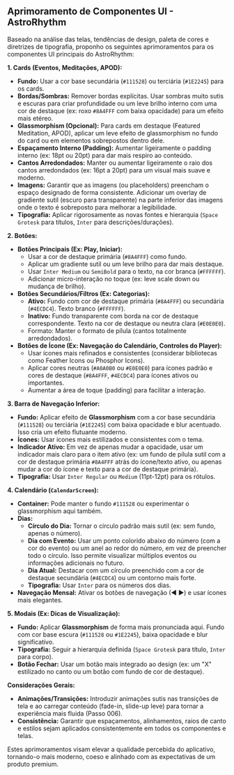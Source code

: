 ## Aprimoramento de Componentes UI - AstroRhythm

Baseado na análise das telas, tendências de design, paleta de cores e diretrizes de tipografia, proponho os seguintes aprimoramentos para os componentes UI principais do AstroRhythm:

**1. Cards (Eventos, Meditações, APOD):**

*   **Fundo:** Usar a cor base secundária (`#111528`) ou terciária (`#1E2245`) para os cards.
*   **Bordas/Sombras:** Remover bordas explícitas. Usar sombras muito sutis e escuras para criar profundidade ou um leve brilho interno com uma cor de destaque (ex: roxo `#8A4FFF` com baixa opacidade) para um efeito mais etéreo.
*   **Glassmorphism (Opcional):** Para cards em destaque (Featured Meditation, APOD), aplicar um leve efeito de glassmorphism no fundo do card ou em elementos sobrepostos dentro dele.
*   **Espaçamento Interno (Padding):** Aumentar ligeiramente o padding interno (ex: 18pt ou 20pt) para dar mais respiro ao conteúdo.
*   **Cantos Arredondados:** Manter ou aumentar ligeiramente o raio dos cantos arredondados (ex: 16pt a 20pt) para um visual mais suave e moderno.
*   **Imagens:** Garantir que as imagens (ou placeholders) preencham o espaço designado de forma consistente. Adicionar um overlay de gradiente sutil (escuro para transparente) na parte inferior das imagens onde o texto é sobreposto para melhorar a legibilidade.
*   **Tipografia:** Aplicar rigorosamente as novas fontes e hierarquia (`Space Grotesk` para títulos, `Inter` para descrições/durações).

**2. Botões:**

*   **Botões Principais (Ex: Play, Iniciar):**
    *   Usar a cor de destaque primária (`#8A4FFF`) como fundo.
    *   Aplicar um gradiente sutil ou um leve brilho para dar mais destaque.
    *   Usar `Inter Medium` ou `SemiBold` para o texto, na cor branca (`#FFFFFF`).
    *   Adicionar micro-interação no toque (ex: leve scale down ou mudança de brilho).
*   **Botões Secundários/Filtros (Ex: Categorias):**
    *   **Ativo:** Fundo com cor de destaque primária (`#8A4FFF`) ou secundária (`#4ECDC4`). Texto branco (`#FFFFFF`).
    *   **Inativo:** Fundo transparente com borda na cor de destaque correspondente. Texto na cor de destaque ou neutra clara (`#E0E0E0`).
    *   Formato: Manter o formato de pílula (cantos totalmente arredondados).
*   **Botões de Ícone (Ex: Navegação do Calendário, Controles do Player):**
    *   Usar ícones mais refinados e consistentes (considerar bibliotecas como Feather Icons ou Phosphor Icons).
    *   Aplicar cores neutras (`#A0A0B0` ou `#E0E0E0`) para ícones padrão e cores de destaque (`#8A4FFF`, `#4ECDC4`) para ícones ativos ou importantes.
    *   Aumentar a área de toque (padding) para facilitar a interação.

**3. Barra de Navegação Inferior:**

*   **Fundo:** Aplicar efeito de **Glassmorphism** com a cor base secundária (`#111528`) ou terciária (`#1E2245`) com baixa opacidade e blur acentuado. Isso cria um efeito flutuante moderno.
*   **Ícones:** Usar ícones mais estilizados e consistentes com o tema.
*   **Indicador Ativo:** Em vez de apenas mudar a opacidade, usar um indicador mais claro para o item ativo (ex: um fundo de pílula sutil com a cor de destaque primária `#8A4FFF` atrás do ícone/texto ativo, ou apenas mudar a cor do ícone e texto para a cor de destaque primária).
*   **Tipografia:** Usar `Inter Regular` ou `Medium` (11pt-12pt) para os rótulos.

**4. Calendário (`CalendarScreen`):**

*   **Container:** Pode manter o fundo `#111528` ou experimentar o glassmorphism aqui também.
*   **Dias:**
    *   **Círculo do Dia:** Tornar o círculo padrão mais sutil (ex: sem fundo, apenas o número).
    *   **Dia com Evento:** Usar um ponto colorido abaixo do número (com a cor do evento) ou um anel ao redor do número, em vez de preencher todo o círculo. Isso permite visualizar múltiplos eventos ou informações adicionais no futuro.
    *   **Dia Atual:** Destacar com um círculo preenchido com a cor de destaque secundária (`#4ECDC4`) ou um contorno mais forte.
    *   **Tipografia:** Usar `Inter` para os números dos dias.
*   **Navegação Mensal:** Ativar os botões de navegação (◀ ▶) e usar ícones mais elegantes.

**5. Modais (Ex: Dicas de Visualização):**

*   **Fundo:** Aplicar **Glassmorphism** de forma mais pronunciada aqui. Fundo com cor base escura (`#111528` ou `#1E2245`), baixa opacidade e blur significativo.
*   **Tipografia:** Seguir a hierarquia definida (`Space Grotesk` para título, `Inter` para corpo).
*   **Botão Fechar:** Usar um botão mais integrado ao design (ex: um "X" estilizado no canto ou um botão com fundo de cor de destaque).

**Considerações Gerais:**

*   **Animações/Transições:** Introduzir animações sutis nas transições de tela e ao carregar conteúdo (fade-in, slide-up leve) para tornar a experiência mais fluida (Passo 006).
*   **Consistência:** Garantir que espaçamentos, alinhamentos, raios de canto e estilos sejam aplicados consistentemente em todos os componentes e telas.

Estes aprimoramentos visam elevar a qualidade percebida do aplicativo, tornando-o mais moderno, coeso e alinhado com as expectativas de um produto premium.
